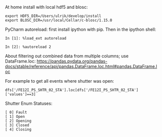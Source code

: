 At home install with local hdf5 and blosc:

```
export HDF5_DIR=/Users/ulrik/develop/install
export BLOSC_DIR=/usr/local/Cellar/c-blosc/1.15.0
```


PyCharm autoreload: first install ipython with pip. 
Then in the ipython shell:

```shell script
In [1]: %load_ext autoreload

In [2]: %autoreload 2

```

About filtering out combined data from multiple columns; use DataFrame.loc:
https://pandas.pydata.org/pandas-docs/stable/reference/api/pandas.DataFrame.loc.html#pandas.DataFrame.loc

For example to get all events where shutter was open:

```dfs['/FE12I_PS_SHTR_02_STA'].loc[dfs['/FE12I_PS_SHTR_02_STA']['values']==3]```

Shutter Enum Statuses:
```shell script
[ 0] Fault
[ 1] Open
[ 2] Opening
[ 3] Closed
[ 4] Closing
```
